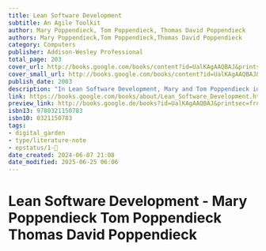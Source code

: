 ```yaml
---
title: Lean Software Development
subtitle: An Agile Toolkit
author: Mary Poppendieck, Tom Poppendieck, Thomas David Poppendieck
authors: Mary Poppendieck,Tom Poppendieck,Thomas David Poppendieck
category: Computers
publisher: Addison-Wesley Professional
total_page: 203
cover_url: http://books.google.com/books/content?id=UalKAgAAQBAJ&printsec=frontcover&img=1&zoom=1&edge=curl&source=gbs_api
cover_small_url: http://books.google.com/books/content?id=UalKAgAAQBAJ&printsec=frontcover&img=1&zoom=5&edge=curl&source=gbs_api
publish_date: 2003
description: "In Lean Software Development, Mary and Tom Poppendieck identify seven fundamental &quot;lean&quot; principles, adapt them for the world of software development, and show how they can serve as the foundation for agile development approaches that work. Along the way, they introduce 22 &quot;thinking tools&quot; that can help you customize the right agile practices for any environment. Better, cheaper, faster software development. You can have all three - if you adopt the same lean principles that have already revolutionized manufacturing, logistics, and product development: Iterating toward excellence: software development as an exercise in discovery; managing uncertainty: &quot;decide as late as possible&quot; by building change into the system; compressing the value stream: rapid development, feedback, and improvement; empowering teams and individuals without compromising coordination; software with integrity, promoting coherence, usability, fitness, maintainability, and adaptability; and how to &quot;see the whole&quot; - even when your developers are scattered across multiple locations and contractors. Simply put, Lean Software Development helps you refocus development on value, flow, and people - so you can achieve breakthrough quality, savings, speed, and business alignment."
link: https://books.google.com/books/about/Lean_Software_Development.html?hl=&id=UalKAgAAQBAJ
preview_link: http://books.google.de/books?id=UalKAgAAQBAJ&printsec=frontcover&dq=Lean+Software+Development&hl=&as_pt=BOOKS&cd=1&source=gbs_api
isbn13: 9780321150783
isbn10: 0321150783
tags:
- digital_garden
- type/literature-note
- epstatus/1-🌱
date_created: 2024-06-07 21:08
date_modified: 2025-06-25 06:06
---
```

# Lean Software Development - Mary Poppendieck Tom Poppendieck Thomas David Poppendieck